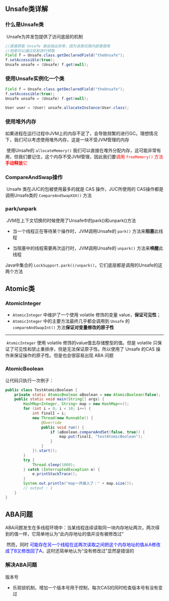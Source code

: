 ## Unsafe类详解

### 什么是Unsafe类

​		Unsafe为并发包提供了访问底层的机制

```java
//直接获取 Unsafe 类会抛出异常，因为该类仅限内部类使用
//但是可以通过反射进行获取
Field f = Unsafe.class.getDeclaredField("theUnsafe");
f.setAccessible(true);
Unsafe unsafe = (Unsafe) f.get(null);
```



### 使用Unsafe实例化一个类

```java
Field f = Unsafe.class.getDeclaredField("theUnsafe");
f.setAccessible(true);
Unsafe unsafe = (Unsafe) f.get(null);

User user = (User) unsafe.allocateInstance(User.class);
```



### 使用堆外内存

​		如果进程在运行过程中JVM上的内存不足了，会导致频繁的进行GC。理想情况下，我们可以考虑使用堆外内存，这是一块不受JVM管理的内存

​		使用Unsafe的 `allocateMemory()` 我们可以直接在堆外分配内存，这可能非常有用，但我们要记住，这个内存不受JVM管理，因此我们要<font color=red>调用 `freeMemory()` 方法**手动释放**它</font>



### CompareAndSwap操作

​		Unsafe 类在JUC的包被使用最多的就是 CAS 操作，JUC所使用的 CAS操作都是调用Unsafe类的 `CompareAndSwapXXX()` 方法



### park/unpark

​		JVM在上下文切换的时候使用了Unsafe中的park()和unpark()方法

- 当一个线程正在等待某个操作时，JVM调用Unsafe的 `park()` 方法来**阻塞**此线程

- 当阻塞中的线程需要再次运行时，JVM调用Unsafe的 `unpark()` 方法来**唤醒**此线程

Java中集合的 `LockSupport.park()/unpark()`，它们底层都是调用的Unsafe的这两个方法



## Atomic类

### AtomicInteger

- `AtomicInteger` 中维护了一个使用 volatile 修饰的变量 value，**保证可见性**；
- `AtomicInteger` 中的主要方法最终几乎都会调用到 `Unsafe` 的 `compareAndSwapInt()` 方法**保证对变量修改的原子性**

---

​		`AtomicInteger` 使用 volatile 修饰的value值去存储整型的值。但是 volatile 只保证了可见性和禁止重排序，但是无法保证原子性。所以使用了 Unsafe 的CAS 操作来保证操作的原子性。但是也会很容易出现 ABA 问题



### AtomicBoolean

让代码只执行一次例子：

```java
public class TestAtomicBoolean {
    private static AtomicBoolean aBoolean = new AtomicBoolean(false);
    public static void main(String[] args) {
        HashMap<Integer, String> map = new HashMap<>();
        for (int i = 0; i < 10; i++) {
            int finalI = i;
            new Thread(new Runnable() {
                @Override
                public void run() {
                    if (aBoolean.compareAndSet(false, true)) {
                        map.put(finalI, "testAtomicBoolean");
                    }
                }
            }).start();
        }
        try {
            Thread.sleep(1000);
        } catch (InterruptedException e) {
            e.printStackTrace();
        }
        System.out.println("map一共插入了：" + map.size());
		// output : 1
    }
}
```



## ABA问题

​		ABA问题发生在多线程环境中：当某线程连续读取同一块内存地址两次，两次得到的值一样，它简单地认为“此内存地址的值并没有被修改过”

​		然而，同时 <font color=blue>可能存在另一个线程在这两次读取之间把这个内存地址的值从A修改成了B又修改回了A</font>，这时还简单地认为“没有修改过”显然是错误的



### 解决ABA问题

版本号

- 乐观锁机制，增加一个版本号用于控制，每次CAS的同时检查版本号有没有变过

